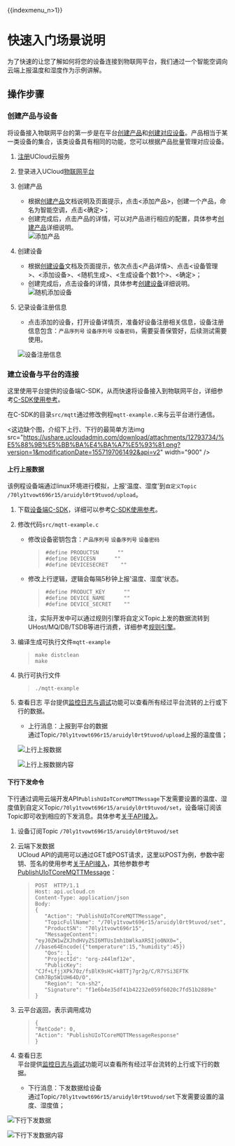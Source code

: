{{indexmenu_n>1}}
# 快速入门场景说明
为了快速的让您了解如何将您的设备连接到物联网平台，我们通过一个智能空调向云端上报温度和湿度作为示例讲解。

## 操作步骤

### 创建产品与设备
将设备接入物联网平台的第一步是在平台[创建产品]()和[创建对应设备]()。产品相当于某一类设备的集合，该类设备具有相同的功能，您可以根据产品批量管理对应设备。

1. [注册](https://passport.ucloud.cn/#register)UCloud云服务
2. 登录进入UCloud[物联网平台](https://console.ucloud.cn/iot)
3. 创建产品  
   - 根据[创建产品]()文档说明及页面提示，点击<添加产品>，创建一个产品，命名为智能空调，点击<确定>；
   - 创建完成后，点击产品的详情，可以对产品进行相应的配置，具体参考[创建产品]()详细说明。  
   ![添加产品](../pic/添加产品-3502970.png)

4. 创建设备
   - 根据[创建设备]()文档及页面提示，依次点击<产品详情>、点击<设备管理>、<添加设备>、<随机生成>、<生成设备个数1个>、<确定>；
   - 创建完成后，点击设备的详情，具体参考[创建设备]()详细说明。  
   ![随机添加设备](../pic/随机添加设备.png)


5. 记录设备注册信息   
   - 点击添加的设备，打开设备详情页，准备好设备注册相关信息，设备注册信息包含：`产品序列号` `设备序列号` `设备密码`，需要妥善保管好，后续测试需要使用。  
   
   ![设备注册信息](../pic/设备注册信息.png)


### 建立设备与平台的连接
这里使用平台提供的设备端C-SDK，从而快速将设备接入到物联网平台，详细参考[C-SDK使用参考]()。

在C-SDK的目录`src/mqtt`通过修改例程`mqtt-example.c`来与云平台进行通信。

<这边缺个图，介绍下上行、下行的最简单方法img src="https://ushare.ucloudadmin.com/download/attachments/12793734/%E5%88%9B%E5%BB%BA%E4%BA%A7%E5%93%81.png?version=1&modificationDate=1557197061492&api=v2" width="900" /> 

#### 上行上报数据
该例程设备端通过linux环境进行模拟，上报'温度、湿度'到`自定义Topic /70ly1tvowt696r15/aruidyl0rt9tuvod/upload`。

1. 下载[设备端C-SDK]()，详细可以参考[C-SDK使用参考]()。
2. 修改代码`src/mqtt-example.c`
   - 修改设备密钥包含：`产品序列号` `设备序列号` `设备密码`
     >```
     >#define PRODUCTSN      ""
     >#define DEVICESN      ""
     >#define DEVICESECRET    ""
     >```
   - 修改上行逻辑，逻辑会每隔5秒钟上报'温度、湿度'状态。  
     >```
     >#define PRODUCT_KEY      ""
     >#define DEVICE_NAME      ""
     >#define DEVICE_SECRET    ""
     >```
	 注，实际开发中可以通过规则引擎将自定义Topic上发的数据流转到UHost/MQ/DB/TSDB等进行消费，详细参考[规则引擎]()。
	
3. 编译生成可执行文件`mqtt-example`
   >```
   >make distclean
   >make
   >```
4. 执行可执行文件
   >```
   >./mqtt-example
   >```
5. 查看日志
   平台提供[监控日志与调试]()功能可以查看所有经过平台流转的上行或下行的数据。
   - 上行消息：上报到平台的数据  
     通过Topic`/70ly1tvowt696r15/aruidyl0rt9tuvod/upload`上报的温度值；
   
	![上行上报数据](../pic/上行上报数据.png)
	
	![上行上报数据内容](../pic/上行上报数据内容.png)

#### 下行下发命令
下行通过调用云端开发API`PublishUIoTCoreMQTTMessage`下发需要设置的温度、湿度值到自定义Topic`/70ly1tvowt696r15/aruidyl0rt9tuvod/set`，设备端订阅该Topic即可收到相应的下发消息。具体参考[关于API接入]()。

1. 设备订阅Topic `/70ly1tvowt696r15/aruidyl0rt9tuvod/set`

2. 云端下发数据   
   UCloud API的调用可以通过GET或POST请求，这里以POST为例，参数中密钥、签名的使用参考[关于API接入]()，其他参数参考[PublishUIoTCoreMQTTMessage]()：
   >```
   >POST  HTTP/1.1
   >Host: api.ucloud.cn
   >Content-Type: application/json
   >Body:
   >{
   >	"Action": "PublishUIoTCoreMQTTMessage",
   >	"TopicFullName": "/70ly1tvowt696r15/aruidyl0rt9tuvod/set",
   >	"ProductSN": "70ly1tvowt696r15",
   >	"MessageContent": "eyJ0ZW1wZXJhdHVyZSI6MTUsImh1bWlkaXR5Ijo0NX0=", //base64Encode({"temperature":15,"humidity":45})
   >	"Qos": 1,
   >	"ProjectId": "org-z44lmf12e",
   >	"PublicKey": "CJf+LfjjXPk70z/fsBlK9sHC+kBTTj7gr2g/C/R7YSi3EFTK   Cmh7Bp5W1UH64D/O",
   >	"Region": "cn-sh2",
   >	"Signature": "f1e6b4e35df41b42232e059f6020c7fd51b2889e"
   >}
   >```
   
3. 云平台返回，表示调用成功
   >```
   >{
   > "RetCode": 0,
   > "Action": "PublishUIoTCoreMQTTMessageResponse"
   >}
   >```
   
4. 查看日志  
   平台提供[监控日志与调试]()功能可以查看所有经过平台流转的上行或下行的数据。
   - 下行消息：下发数据给设备  
     通过Topic`/70ly1tvowt696r15/aruidyl0rt9tuvod/set`下发需要设置的温度、湿度值；  
   

![下行下发数据](../pic/下行下发数据-3503230.png)

![下行下发数据内容](../pic/下行下发数据内容.png)